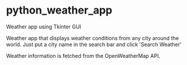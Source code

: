 # python_weather_app
Weather app using Tkinter GUI


Weather app that displays weather conditions from any city around the world. Just put a city name in the search bar and click 'Search Weather'

Weather information is fetched from the OpenWeatherMap API.
